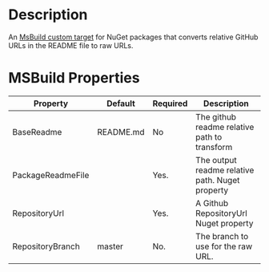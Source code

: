 ﻿# Description

An [MsBuild custom target](https://learn.microsoft.com/en-us/nuget/concepts/msbuild-props-and-targets) for NuGet packages that converts relative GitHub URLs in the README file to raw URLs.

# MSBuild Properties

| Property          | Default   | Required   | Description                                                    |
| ----------        |---------  |----------  | ---------------------------------                              |
| BaseReadme        | README.md | No         | The github readme relative path to transform                   |
| PackageReadmeFile |           | Yes.       | The output readme relative path. Nuget property                |
| RepositoryUrl     |           | Yes.       | A Github RepositoryUrl Nuget property                          |
| RepositoryBranch  | master    | No.        | The branch to use for the raw URL.                             |